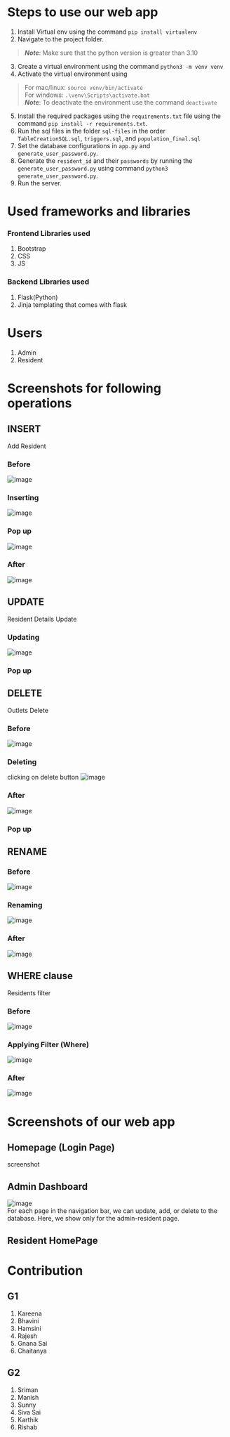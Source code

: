 # Steps to use our web app
1. Install Virtual env using the command `pip install virtualenv`
2. Navigate to the project folder.
> **_Note_**: Make sure that the python version is greater than 3.10
3. Create a virtual environment using the command `python3 -m venv venv`
4. Activate the virtual environment using 
> For mac/linux: `source venv/bin/activate`\
> For windows: `.\venv\Scripts\activate.bat`\
> **_Note_**: To deactivate the environment use the command `deactivate`
5. Install the required packages using the `requirements.txt` file using the command `pip install -r requirements.txt`.
6. Run the sql files in the folder `sql-files` in the order `TableCreationSQL.sql`, `triggers.sql`, and `population_final.sql`
7. Set the database configurations in `app.py` and `generate_user_password.py`.
8. Generate the `resident_id` and their `passwords` by running the `generate_user_password.py` using command `python3 generate_user_password.py`.
9. Run the server.


# Used frameworks and libraries
### Frontend Libraries used
1. Bootstrap 
2. CSS 
3. JS
### Backend Libraries used
1. Flask(Python)
2. Jinja templating that comes with flask

# Users
1. Admin
2. Resident

# Screenshots for following operations

## INSERT
Add Resident
### Before
![image](https://user-images.githubusercontent.com/80308830/226424118-8579ca6f-39e1-494f-a493-a5abe1fb5eb7.png)
### Inserting
![image](https://user-images.githubusercontent.com/80308830/226424474-4690c41a-7d36-41fd-8301-2d2117c507b5.png)
### Pop up
![image](https://user-images.githubusercontent.com/80308830/226424617-d51611f2-b3c2-402f-bca1-99e365db21db.png)
### After
![image](https://user-images.githubusercontent.com/80308830/226425784-c7603338-ebef-4158-a31d-d1b8b0875e82.png)

## UPDATE
Resident Details Update
### Updating
![image](https://user-images.githubusercontent.com/80308830/226427265-88bfb783-2f8e-4294-be90-dfe884cb02f7.png)
### Pop up

## DELETE
Outlets Delete
### Before
![image](https://user-images.githubusercontent.com/80308830/226428100-5247ffce-b0a1-4ac3-99e2-a8cc4e7713dd.png)
### Deleting 
clicking on delete button 
![image](https://user-images.githubusercontent.com/80308830/226429972-5a89b455-2a18-453d-9b1f-d89231652f2f.png)

### After
![image](https://user-images.githubusercontent.com/80308830/226428235-22038403-7d59-42d9-b1e0-f4ef544fb039.png)
### Pop up

## RENAME
### Before
![image](https://user-images.githubusercontent.com/80308830/226437381-08913a54-37fe-4276-8c67-72d3dd4897c0.png)
### Renaming
![image](https://user-images.githubusercontent.com/80308830/226437882-cc66a732-c6f3-437a-b371-1ecd866acd61.png)
### After
![image](https://user-images.githubusercontent.com/80308830/226437962-ea2eb640-6ea6-4fac-99bc-6cef206bd8c4.png)


## WHERE clause
Residents filter 
### Before
![image](https://user-images.githubusercontent.com/80308830/226428727-9edd8097-2b5b-4145-ae6e-69422f71d54c.png)
### Applying Filter (Where)
![image](https://user-images.githubusercontent.com/80308830/226429182-569e3bde-625b-4c14-821e-a93acf8e9cdd.png)
### After
![image](https://user-images.githubusercontent.com/80308830/226429375-ea388748-b9f5-42a4-84e9-07401d850d31.png)




# Screenshots of our web app
## Homepage (Login Page)
screenshot

## Admin Dashboard
![image](https://user-images.githubusercontent.com/80308830/226423771-aa566b35-72cf-452f-9c76-e058819bac83.png)
<br>
For each page in the navigation bar, we can update, add, or delete to the database. Here, we show only for the admin-resident page.


## Resident HomePage




# Contribution 
## G1
1. Kareena
2. Bhavini
3. Hamsini
4. Rajesh
5. Gnana Sai
6. Chaitanya


## G2 
1. Sriman 
2. Manish 
3. Sunny 
4. Siva Sai 
5. Karthik
6. Rishab
